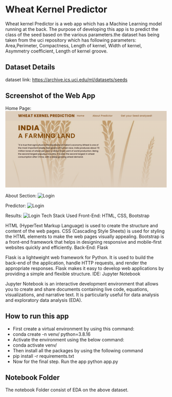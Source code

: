# Wheat Kernel Predictor

Wheat kernel Predictor is a web app which has a Machine Learning model running at the back. The purpose of developing this app is to predict the class of the seed based on the various parameters.the dataset has being taken from the uci repository which has following parameters: 
Area,Perimeter, Compactness, Length of kernel, Width of kernel, Asymmetry coefficient, Length of kernel groove.


## Dataset Details
dataset link: https://archive.ics.uci.edu/ml/datasets/seeds
## Screenshot of the Web App
Home Page:
![Login](https://github.com/GURPARTAP001/Wheat-Kernal-prediction-App/blob/main/Wheat-Kernel-Prediction-Web-App/Screenshots/1.png)

About Section:
![Login]([https://github.com/meek0307/Wheat-Kernel-Prediction-Web-App/blob/main/Screenshots/2.png?raw=true](https://github.com/GURPARTAP001/Wheat-Kernal-prediction-App/blob/main/Wheat-Kernel-Prediction-Web-App/Screenshots/2.png))

Predictor:
![Login]([https://github.com/meek0307/Wheat-Kernel-Prediction-Web-App/blob/main/Screenshots/3.png?raw=true](https://github.com/GURPARTAP001/Wheat-Kernal-prediction-App/blob/main/Wheat-Kernel-Prediction-Web-App/Screenshots/3.png))

Results:
![Login]([https://github.com/meek0307/Wheat-Kernel-Prediction-Web-App/blob/main/Screenshots/4.png?raw=true](https://github.com/GURPARTAP001/Wheat-Kernal-prediction-App/blob/main/Wheat-Kernel-Prediction-Web-App/Screenshots/4.png))
Tech Stack Used
Front-End: HTML, CSS, Bootstrap

HTML (HyperText Markup Language) is used to create the structure and content of the web pages.
CSS (Cascading Style Sheets) is used for styling the HTML elements to make the web pages visually appealing.
Bootstrap is a front-end framework that helps in designing responsive and mobile-first websites quickly and efficiently.
Back-End: Flask

Flask is a lightweight web framework for Python. It is used to build the back-end of the application, handle HTTP requests, and render the appropriate responses. Flask makes it easy to develop web applications by providing a simple and flexible structure.
IDE: Jupyter Notebook

Jupyter Notebook is an interactive development environment that allows you to create and share documents containing live code, equations, visualizations, and narrative text. It is particularly useful for data analysis and exploratory data analysis (EDA).
## How to run this app
* First create a virtual environment by using this command:
* conda create -n venv/ python=3.8.16
* Activate the environment using the below command:
* conda activate venv/
* Then install all the packages by using the following command
* pip install -r requirements.txt
* Now for the final step. Run the app python app.py
## Notebook Folder
The notebook Folder consist of EDA on the above dataset.

